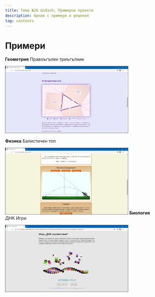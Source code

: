 ```yaml
---
title: Тема №26 &ndash; Примерни проекти
description: Архив с примери и решения
tag: contents
---
```


# Примери

**Геометрия** Правоъгълен триъгълник

[<kbd><img src="LectureBG/Геометрия.jpg" width="400"></kbd>](LectureBG/Геометрия/index.html)

**Физика** Балистичен топ

[<kbd><img src="LectureBG/Физика.jpg" width="400"></kbd>](LectureBG/Физика/index.html)
**Биология** ДНК Игри

[<kbd><img src="LectureBG/Биология.jpg" width="400"></kbd>](LectureBG/Биология/index.html)

